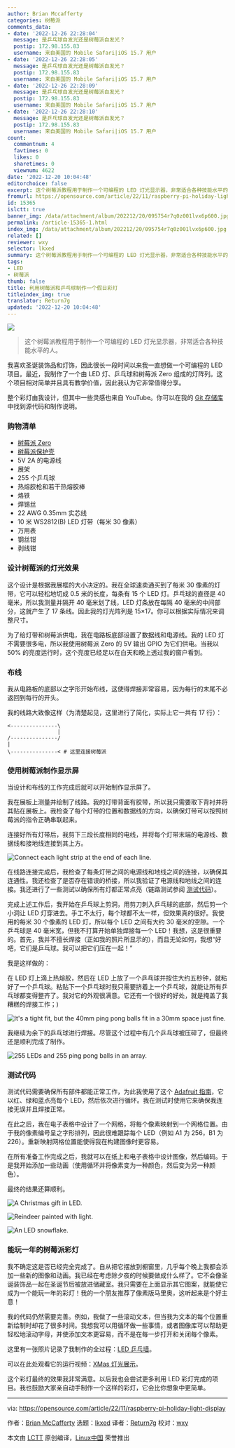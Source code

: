 ```yaml
---
author: Brian Mccafferty
categories: 树莓派
comments_data:
- date: '2022-12-26 22:28:04'
  message: 是乒乓球自发光还是树莓派自发光？
  postip: 172.98.155.83
  username: 来自美国的 Mobile Safari|iOS 15.7 用户
- date: '2022-12-26 22:28:05'
  message: 是乒乓球自发光还是树莓派自发光？
  postip: 172.98.155.83
  username: 来自美国的 Mobile Safari|iOS 15.7 用户
- date: '2022-12-26 22:28:09'
  message: 是乒乓球自发光还是树莓派自发光？
  postip: 172.98.155.83
  username: 来自美国的 Mobile Safari|iOS 15.7 用户
- date: '2022-12-26 22:28:10'
  message: 是乒乓球自发光还是树莓派自发光？
  postip: 172.98.155.83
  username: 来自美国的 Mobile Safari|iOS 15.7 用户
count:
  commentnum: 4
  favtimes: 0
  likes: 0
  sharetimes: 0
  viewnum: 4622
date: '2022-12-20 10:04:48'
editorchoice: false
excerpt: 这个树莓派教程用于制作一个可编程的 LED 灯光显示器，非常适合各种技能水平的人。
fromurl: https://opensource.com/article/22/11/raspberry-pi-holiday-light-display
id: 15365
islctt: true
banner_img: /data/attachment/album/202212/20/095754r7q0z001lvx6p600.jpg
permalink: /article-15365-1.html
index_img: /data/attachment/album/202212/20/095754r7q0z001lvx6p600.jpg.thumb.jpg
related: []
reviewer: wxy
selector: lkxed
summary: 这个树莓派教程用于制作一个可编程的 LED 灯光显示器，非常适合各种技能水平的人。
tags:
- LED
- 树莓派
thumb: false
title: 利用树莓派和乒乓球制作一个假日彩灯
titleindex_img: true
translator: Return7g
updated: '2022-12-20 10:04:48'
---
```


![](/data/attachment/album/202212/20/095754r7q0z001lvx6p600.jpg)



> 
> 这个树莓派教程用于制作一个可编程的 LED 灯光显示器，非常适合各种技能水平的人。
> 
> 
> 


我喜欢圣诞装饰品和灯饰，因此很长一段时间以来我一直想做一个可编程的 LED 项目。最近，我制作了一个由 LED 灯、乒乓球和树莓派 Zero 组成的灯阵列。这个项目相对简单并且具有教学价值，因此我认为它非常值得分享。


整个彩灯由我设计，但其中一些灵感也来自 YouTube。你可以在我的 [Git 存储库](https://github.com/bmccafferty/ping-pong-led-wall) 中找到源代码和制作说明。


### 购物清单


* [树莓派 Zero](https://shop.pimoroni.com/products/raspberry-pi-zero-wh-with-pre-soldered-header)
* [树莓派保护壳](https://shop.pimoroni.com/products/pibow-zero-w)
* 5V 2A 的电源线
* 展架
* 255 个乒乓球
* 热熔胶枪和若干热熔胶棒
* 烙铁
* 焊锡丝
* 22 AWG 0.35mm 实芯线
* 10 米 WS2812(B) LED 灯带（每米 30 像素）
* 万用表
* 钢丝钳
* 剥线钳


### 设计树莓派的灯光效果


这个设计是根据我展框的大小决定的。我在全球速卖通买到了每米 30 像素的灯带，它可以轻松地切成 0.5 米的长度，每条有 15 个 LED 灯。乒乓球的直径是 40 毫米，所以我测量并隔开 40 毫米划了线，LED 灯条放在每隔 40 毫米的中间部分，这就产生了 17 条线。因此我的灯光阵列是 15×17。你可以根据实际情况来调整尺寸。


为了给灯带和树莓派供电，我在电路板底部设置了数据线和电源线。我的 LED 灯不需要很多电，所以我使用树莓派 Zero 的 5V 输出 GPIO 为它们供电。当我以 50% 的亮度运行时，这个亮度已经足以在白天和晚上透过我的窗户看到。


### 布线


我从电路板的底部以之字形开始布线，这使得焊接非常容易，因为每行的末尾不必返回到每行的开头。


我的线路大致像这样（为清楚起见，这里进行了简化，实际上它一共有 17 行）：



```
<---------------\
                |
/---------------/
|
\---------------< # 这里连接树莓派

```

### 使用树莓派制作显示屏


当设计和布线的工作完成后就可以开始制作显示屏了。


我在展板上测量并绘制了线路。我的灯带背面有胶带，所以我只需要取下背衬并将其贴在展板上。我检查了每个灯带的位置和数据线的方向，以确保灯带可以按照树莓派的指令正确串联起来。


连接好所有灯带后，我剪下三段长度相同的电线，并将每个灯带末端的电源线、数据线和接地线连接到其上方。


![Connect each light strip at the end of each line.](/data/attachment/album/202212/20/100354tlulluxeuclluhpm.jpg)


在线路连接完成后，我检查了每条灯带之间的电源线和地线之间的连接，以确保其连通性。我还检查了是否存在错误的桥接，所以我验证了电源线和地线之间的连接。我还进行了一些测试以确保所有灯都正常点亮（链路测试参阅 [测试代码](https://opensource.com#the-code)）。


完成上述工作后，我开始在乒乓球上剪洞，用剪刀刺入乒乓球的底部，然后剪一个小洞让 LED 灯穿进去。手工不太行，每个球都不太一样，但效果真的很好。我使用的每米 30 个像素的 LED 灯，所以每个 LED 之间有大约 30 毫米的空隙。一个乒乓球是 40 毫米宽，但我不打算开始单独焊接每一个 LED！我想，这是很重要的。首先，我并不擅长焊接（正如我的照片所显示的），而且无论如何，我想“好吧，它们是乒乓球。我可以把它们压在一起！”


我是这样做的：


在 LED 灯上滴上热熔胶，然后在 LED 上放了一个乒乓球并按住大约五秒钟，就粘好了一个乒乓球。粘贴下一个乒乓球时我只需要挤着上一个乒乓球，就能让所有乒乓球都变得整齐了。我对它的外观很满意。它还有一个很好的好处，就是掩盖了我糟糕的焊接工作；)


![It's a tight fit, but the 40mm ping pong balls fit in a 30mm space just fine.](/data/attachment/album/202212/20/100410arrfbthgvdjw4te9.jpg)


我继续为余下的乒乓球进行焊接。尽管这个过程中有几个乒乓球被压碎了，但最终还是顺利完成了制作。


![255 LEDs and 255 ping pong balls in an array.](/data/attachment/album/202212/20/100419er37eu6neeatmetu.jpg)


### 测试代码


测试代码需要确保所有部件都能正常工作，为此我使用了这个 [Adafruit 指南](https://learn.adafruit.com/neopixels-on-raspberry-pi/python-usage)，它以红、绿和蓝点亮每个 LED，然后依次进行循环。我在测试时使用它来确保我连接无误并且焊接正常。


在此之后，我在电子表格中设计了一个网格，将每个像素映射到一个网格位置。由于我的像素编号呈之字形排列，因此很难跟踪每个 LED（例如 A1 为 256，B1 为 226）。重新映射网格位置能使得我在构建图像时更容易。


在所有准备工作完成之后，我就可以在纸上和电子表格中设计图像，然后编码。于是我开始添加一些动画（使用循环并将像素变为一种颜色，然后变为另一种颜色）。


最终的结果还算顺利。


![A Christmas gift in LED.](/data/attachment/album/202212/20/100430ofhhsq7dw4h37bdz.jpg)


![Reindeer painted with light.](/data/attachment/album/202212/20/100438hwczghif9v01qr5b.jpg)


![An LED snowflake.](/data/attachment/album/202212/20/100445jhhgkds0kcups7zk.jpg)


### 能玩一年的树莓派彩灯


我不确定这是否已经完全完成了。自从把它摆放到橱窗里，几乎每个晚上我都会添加一些新的图像和动画。我已经在考虑除夕夜的时候要做成什么样了。它不会像圣诞装饰品一起在圣诞节后被放进储藏室。我只需要在上面显示其它图案，就能使它成为一个能玩一年的彩灯！我的一个朋友推荐了像素版马里奥，这听起来是个好主意！


我的代码仍然需要完善。例如，我做了一些滚动文本，但当我为文本的每个位置重新绘制时却花了很多时间。我想我可以用循环做一些事情，或者图像库可以帮助更轻松地滚动字母，并使添加文本更容易，而不是在每一步打开和关闭每个像素。


这里有一张照片记录了我制作的全过程：[LED 乒乓墙](https://projects.bdm.scot/Xmas%20LED%20Wall%202020/)。


可以在此处观看它的运行视频：[XMas 灯光展示](https://youtu.be/zc0501GzpMw)。


这个彩灯最终的效果我非常满意。以后我也会尝试更多利用 LED 彩灯完成的项目。我也鼓励大家亲自动手制作一个这样的彩灯，它会比你想象中更简单。




---


via: <https://opensource.com/article/22/11/raspberry-pi-holiday-light-display>


作者：[Brian McCafferty](https://opensource.com/users/bdm) 选题：[lkxed](https://github.com/lkxed) 译者：[Return7g](https://github.com/Return7g) 校对：[wxy](https://github.com/wxy)


本文由 [LCTT](https://github.com/LCTT/TranslateProject) 原创编译，[Linux中国](https://linux.cn/) 荣誉推出